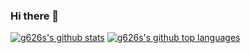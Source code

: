 ### Hi there 👋

[![g626s's github stats](https://github-readme-stats.vercel.app/api?username=g626s&count_private=true&show_icons=true)](https://github.com/g626s/g626s)
[![g626s's github top languages](https://github-readme-stats.vercel.app/api/top-langs/?username=g626s)](https://github.com/g626s/g626s)
